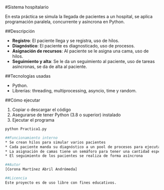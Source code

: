 #Sistema hospitalario

En esta práctica se simula la llegada de pacientes a un hospital, se aplica programación paralela, concurrente y asíncrona en Python.

##Descripción
- **Registro**: El paciente llega y se registra, uso de hilos.
- **Diagnóstico**: El paciente es diagnosticado, uso de procesos.
- **Asignación de recursos**: Al paciente se le asigna una cama, uso de hilos.
- **Seguimiento y alta**: Se le da un seguimiento al paciente, uso de tareas asíncronas, se da de alta al paciente.

##Tecnologías usadas
- Python.
- Librerías: threading, multiprocessing, asyncio, time y random.

##Cómo ejecutar

1. Copiar o descargar el código
2. Asegurarse de tener Python (3.8 o superior) instalado
3. Ejecutar el programa

```bash
python Practica1.py

##Funcionamiento interno
* Se crean hilos para simular varios pacientes
* Cada paciente manda su diagnóstico a un pool de procesos para ejecutarlo en paralelo
* La asignación de camas tiene un semáforo para tener una cantidad específica de camas siendo usadas por los pacientes
* El seguimiento de los pacientes se realiza de forma asíncrona

##Autor
[Corona Martínez Abril Andrómeda]

##Licencia
Este proyecto es de uso libre con fines educativos.
